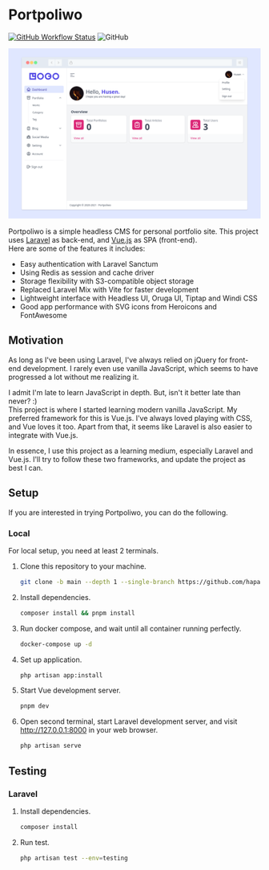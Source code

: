 # Portpoliwo

[![GitHub Workflow Status](https://img.shields.io/github/workflow/status/hapakaien/portpoliwo/CI?label=CI&style=flat-square)](https://github.com/hapakaien/portpoliwo/actions) ![GitHub](https://img.shields.io/github/license/hapakaien/portpoliwo?style=flat-square)

![Screenshot](screenshot.png)

Portpoliwo is a simple headless CMS for personal portfolio site. This project
uses [Laravel](https://github.com/laravel/laravel "Laravel") as back-end, and
[Vue.js](https://github.com/vuejs/vue "Vue.js") as SPA (front-end).  
Here are some of the features it includes:

- Easy authentication with Laravel Sanctum
- Using Redis as session and cache driver
- Storage flexibility with S3-compatible object storage
- Replaced Laravel Mix with Vite for faster development
- Lightweight interface with Headless UI, Oruga UI, Tiptap and Windi CSS
- Good app performance with SVG icons from Heroicons and FontAwesome

## Motivation

As long as I've been using Laravel, I've always relied on jQuery for front-end
development. I rarely even use vanilla JavaScript, which seems to have
progressed a lot without me realizing it.

I admit I'm late to learn JavaScript in depth. But, isn't it better late than
never? :)  
This project is where I started learning modern vanilla JavaScript. My preferred
framework for this is Vue.js. I've always loved playing with CSS, and Vue loves
it too. Apart from that, it seems like Laravel is also easier to integrate with
Vue.js.

In essence, I use this project as a learning medium, especially Laravel and
Vue.js. I'll try to follow these two frameworks, and update the project as best
I can.

## Setup

If you are interested in trying Portpoliwo, you can do the following.

### Local

For local setup, you need at least 2 terminals.

1. Clone this repository to your machine.

   ```bash
   git clone -b main --depth 1 --single-branch https://github.com/hapakaien/portpoliwo.git && cd portpoliwo 
   ```

2. Install dependencies.

    ```bash
    composer install && pnpm install
    ```

3. Run docker compose, and wait until all container running perfectly.

   ```bash
   docker-compose up -d
   ```

4. Set up application.

   ```bash
   php artisan app:install
   ```

5. Start Vue development server.

   ```bash
   pnpm dev
   ```

6. Open second terminal, start Laravel development server, and visit <http://127.0.0.1:8000> in your web browser.

   ```bash
   php artisan serve
   ```

## Testing

### Laravel

1. Install dependencies.

   ```bash
   composer install
   ```

2. Run test.

   ```bash
   php artisan test --env=testing
   ```
